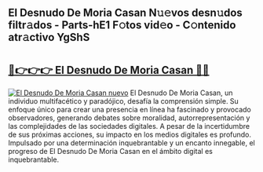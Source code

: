## El Desnudo De Moria Casan N𝚞𝚎vos desn𝚞dos filtr𝚊dos - Parts-hE1 F𝚘tos vid𝚎o - C𝚘ntenido atr𝚊ctivo YgShS

# <h2><a href="http://mb39ls.tromn.icu/?c=El+Desnudo+De+Moria+Casan">🔗👉👉👉 El Desnudo De Moria Casan 🔗🔗</a></h2>

[![El Desnudo De Moria Casan nuevo](https://i.imgur.com/pEAQMta.gif)](http://mb39ls.tromn.icu/?c=El+Desnudo+De+Moria+Casan)
El Desnudo De Moria Casan, un individuo multifacético y paradójico, desafía la comprensión simple. Su enfoque único para crear una presencia en línea ha fascinado y provocado observadores, generando debates sobre moralidad, autorrepresentación y las complejidades de las sociedades digitales. A pesar de la incertidumbre de sus próximas acciones, su impacto en los medios digitales es profundo. Impulsado por una determinación inquebrantable y un encanto innegable, el progreso de El Desnudo De Moria Casan en el ámbito digital es inquebrantable.
